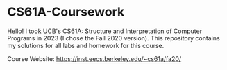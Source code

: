 # CS61A-Coursework
Hello! I took UCB's CS61A: Structure and Interpretation of Computer Programs in 2023 (I chose the Fall 2020 version). 
This repository contains my solutions for all labs and homework for this course.

Course Website: https://inst.eecs.berkeley.edu/~cs61a/fa20/
